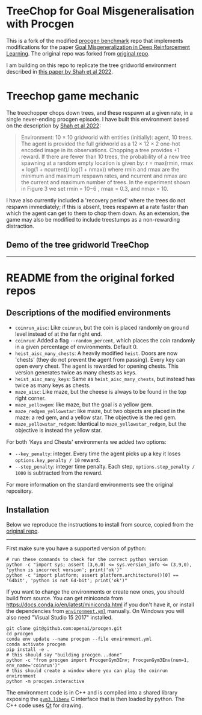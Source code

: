 # TreeChop for Goal Misgeneralisation with Procgen

This is a fork of the modified [procgen benchmark](https://github.com/openai/procgen) repo that implements modifications for the paper [Goal Misgeneralization in Deep Reinforcement Learning](https://github.com/JacobPfau/procgenAISC/tree/master). The original repo was forked from [original repo](https://github.com/openai/procgen). 

I am building on this repo to replicate the tree gridworld environment described in [this paper by Shah et al 2022](https://arxiv.org/abs/2210.01790).

# Treechop game mechanic 

The treechopper chops down trees, and these respawn at a given rate, in a single never-ending procgen episode. I have built this environment based on the description by [Shah et al 2022](https://arxiv.org/abs/2210.01790):

>Environment: 10 × 10 gridworld with entities (initially): agent, 10 trees. The agent is provided the
full gridworld as a 12 × 12 × 2 one-hot encoded image in its observations. Chopping a tree provides
+1 reward. If there are fewer than 10 trees, the probability of a new tree spawning at a random empty
location is given by:
r = max(rmin, rmax × log(1 + ncurrent)/ log(1 + nmax))
where rmin and rmax are the minimum and maximum respawn rates, and ncurrent and nmax are the
current and maximum number of trees. In the experiment shown in Figure 3 we set rmin = 10−6
, rmax = 0.3, and nmax = 10. 

I have also currently included a 'recovery period' where the trees do not respawn immediately; if this is absent, trees respawn at a rate faster than which the agent can get to them to chop them down. As an extension, the game may also be modified to include treestumps as a non-rewarding distraction.

## Demo of the tree gridworld TreeChop



----------------------------------------------

# README from the original forked repos

## Descriptions of the modified environments

* `coinrun_aisc`: Like `coinrun`, but the coin is placed randomly on ground level instead of at the far right end.
* `coinrun`: Added a flag `--random_percent`, which places the coin randomly in a given percentage of environments. Default 0.
* `heist_aisc_many_chests`: A heavily modified `heist`. Doors are now 'chests' (they do not prevent the agent from passing). Every key can open every chest. The agent is rewarded for opening chests. This version generates twice as many chests as keys. 
* `heist_aisc_many_keys`: Same as `heist_aisc_many_chests`, but instead has twice as many keys as chests.
* `maze_aisc`: Like maze, but the cheese is always to be found in the top right corner.
* `maze_yellowgem`: like maze, but the goal is a yellow gem.
* `maze_redgem_yellowstar`: like maze, but two objects are placed in the maze: a red gem, and a yellow star. The objective is the red gem.
* `maze_yellowstar_redgem`: Identical to `maze_yellowstar_redgem`, but the objective is instead the yellow star.


For both 'Keys and Chests' environments we added two options:
* `--key_penalty`: integer. Every time the agent picks up a key it loses `options.key_penalty / 10` reward.
* `--step_penalty`: integer time penalty. Each step, `options.step_penalty / 1000` is subtracted from the reward.

For more information on the standard environments see the original repository.

## Installation

Below we reproduce the instructions to install from source, copied from the [original repo](https://github.com/openai/procgen).

---

First make sure you have a supported version of python:

```
# run these commands to check for the correct python version
python -c "import sys; assert (3,6,0) <= sys.version_info <= (3,9,0), 'python is incorrect version'; print('ok')"
python -c "import platform; assert platform.architecture()[0] == '64bit', 'python is not 64-bit'; print('ok')"
```

If you want to change the environments or create new ones, you should build from source.  You can get miniconda from https://docs.conda.io/en/latest/miniconda.html if you don't have it, or install the dependencies from [`environment.yml`](environment.yml) manually.  On Windows you will also need "Visual Studio 15 2017" installed.

```
git clone git@github.com:openai/procgen.git
cd procgen
conda env update --name procgen --file environment.yml
conda activate procgen
pip install -e .
# this should say "building procgen...done"
python -c "from procgen import ProcgenGym3Env; ProcgenGym3Env(num=1, env_name='coinrun')"
# this should create a window where you can play the coinrun environment
python -m procgen.interactive
```

The environment code is in C++ and is compiled into a shared library exposing the [`gym3.libenv`](https://github.com/openai/gym3/blob/master/gym3/libenv.h) C interface that is then loaded by python.  The C++ code uses [Qt](https://www.qt.io/) for drawing.
